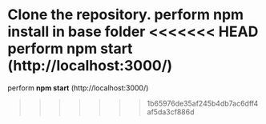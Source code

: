 Clone the repository.
perform **npm install** in base folder
<<<<<<< HEAD
perform **npm start** (http://localhost:3000/)
=======
perform **npm start** (http://localhost:3000/)
>>>>>>> 1b65976de35af245b4db7ac6dff4af5da3cf886d
